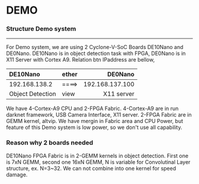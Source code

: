 # DEMO

### Structure Demo system
***

For Demo system, we are using 2 Cyclone-V-SoC Boards DE10Nano and DE0Nano.  DE10Nano is in object detection task with FPGA, DE0Nano is in X11 Server with Cortex A9. Relation btn IPaddress are bellow,    

|DE10Nano|ether|DE0Nano|
|:-|-|-:|
|192.168.138.2|====>|192.168.137.100|
|Object Detection|view|X11 server|

We have 4-Cortex-A9 CPU and 2-FPGA Fabric. 4-Cortex-A9 are in run darknet framework, USB Camera Interface, X11 server. 2-FPGA Fabric are in GEMM kernel, altvip.  We have mergin in Fabric area and CPU Power, but feature of this Demo system is low power, so we don't use all capability.  

### Reason why 2 boards needed
DE10Nano FPGA Fabric is in 2-GEMM kernels in object detection. First one is 7xN GEMM, second one 16xN GEMM, N is variable for Convolutinal Layer structure, ex. N=3~32.  We can not combine into one kernel for speed damage.  
